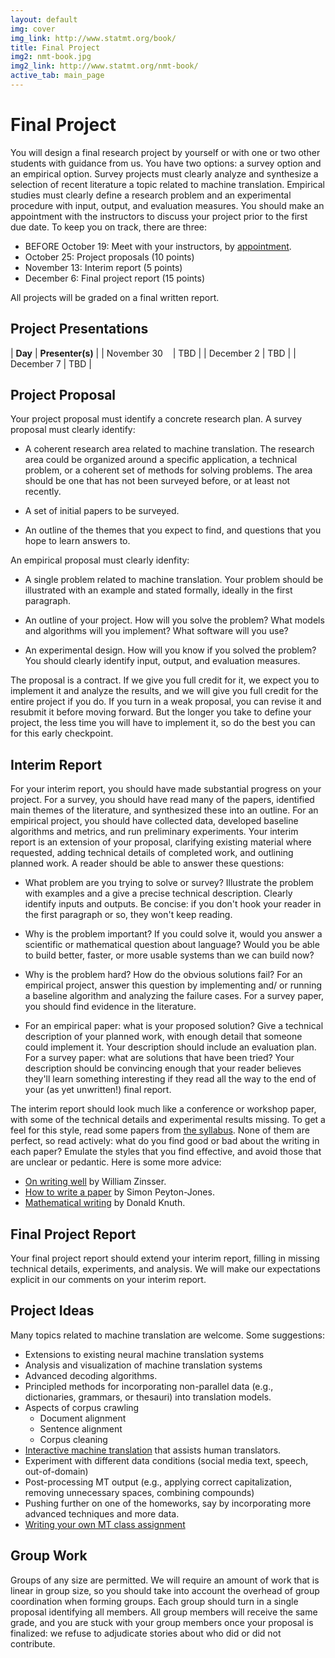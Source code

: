 ```yaml
---
layout: default
img: cover
img_link: http://www.statmt.org/book/
title: Final Project
img2: nmt-book.jpg
img2_link: http://www.statmt.org/nmt-book/
active_tab: main_page 
---
```


Final Project
=============

You will design a final research project by yourself or with one or two other
students with guidance from us. You have two options: a survey option and an 
empirical option. Survey projects must clearly analyze and synthesize a selection
of recent literature a topic related to machine translation. Empirical studies 
must clearly define a research problem and an experimental procedure with 
input, output, and evaluation measures. You should make an appointment with
the instructors to discuss your project prior to the first due date. To
keep you on track, there are three:

* BEFORE October 19: Meet with your instructors, by [appointment](https://docs.google.com/document/d/1YuO0i3M1xT1Qj0Usdw6SHvf27OBoOrD3XM5vdv3ixCQ/edit?usp=sharing).
* October 25: Project proposals (10 points)
* November 13: Interim report (5 points)
* December 6: Final project report (15 points)

All projects will be graded on a final written report.

Project Presentations
---------------------

| **Day**      | **Presenter(s)** |
| November 30&nbsp;&nbsp;&nbsp; | TBD | 
| December 2 | TBD |
| December 7 | TBD |

Project Proposal
----------------
Your project proposal must identify a concrete research plan. A survey
proposal must clearly identify:

* A coherent research area related to machine translation. The research
area could be organized around a specific application, a technical 
problem, or a coherent set of methods for solving problems. The area
should be one that has not been surveyed before, or at least not 
recently.

* A set of initial papers to be surveyed.

* An outline of the themes that you expect to find, and questions that
you hope to learn answers to.

An empirical proposal must clearly idenfity:

* A single problem related to machine translation. Your problem should
be illustrated with an example and stated formally, ideally in the first
paragraph.

* An outline of your project. How will you solve the problem? What models 
and algorithms will you implement? What software will you use? 

* An experimental design. How will you know if you solved the problem?
You should clearly identify input, output, and evaluation measures.

The proposal is a contract. If we give you full credit for it, we expect
you to implement it and analyze the results, and we will give you full 
credit for the entire project if you do. If you turn in a weak proposal, 
you can revise it and resubmit it before moving forward. But the longer you 
take to define your project, the less time you will have to implement it, so
do the best you can for this early checkpoint.

Interim Report
--------------

For your interim report, you should have made substantial progress
on your project. For a survey, you should have read many of the papers,
identified main themes of the literature, and synthesized these into an 
outline. For an empirical project, you should have collected data, developed
baseline algorithms and metrics, and run preliminary experiments. Your 
interim report is an extension of your proposal, clarifying existing
material where requested, adding technical details of completed work, and 
outlining planned work. A reader should be able to answer these questions:

* What problem are you trying to solve or survey? Illustrate the problem with
examples and a give a precise technical description. Clearly identify inputs
and outputs. Be concise: if you don't hook your reader in the first paragraph
or so, they won't keep reading.

* Why is the problem important? If you could solve it, would you answer 
a scientific or mathematical question about language? Would you be able to 
build better, faster, or more usable systems than we can build now?

* Why is the problem hard? How do the obvious solutions fail? For an 
empirical project, answer this question by implementing and/ or running a 
baseline algorithm and analyzing the failure cases. For a survey paper, you
should find evidence in the literature.

* For an empirical paper: what is your proposed solution? Give a technical
description of your planned work, with enough detail that someone could
implement it. Your description should include an evaluation plan. For a 
survey paper: what are solutions that have been tried? Your description
should be convincing enough that your reader believes they'll learn
something interesting if they read all the way to the end of your 
(as yet unwritten!) final report.

The interim report should look much like a conference or workshop paper, with
some of the technical details and experimental results missing. To get a feel
for this style, read some papers from [the syllabus](syllabus.html). None of
them are perfect, so read actively: what do you find good or bad
about the writing in each paper? Emulate the styles that you find effective, 
and avoid those that are unclear or pedantic. Here is some more advice:

* [On writing well](http://www.amazon.com/Writing-Well-30th-Anniversary-Edition/dp/0060891548) by William Zinsser.
* [How to write a paper](http://research.microsoft.com/en-us/um/people/simonpj/papers/giving-a-talk/writing-a-paper-slides.pdf) by Simon Peyton-Jones.
* [Mathematical writing](http://jmlr.org/reviewing-papers/knuth_mathematical_writing.pdf) by Donald Knuth.

Final Project Report
--------------------------------------------

Your final project report should extend your interim report, filling in 
missing technical details, experiments, and analysis. We will make our
expectations explicit in our comments on your interim report.

Project Ideas
-------------

Many topics related to machine translation are welcome. Some suggestions:

* Extensions to existing neural machine translation systems
* Analysis and visualization of machine translation systems
* Advanced decoding algorithms.
* Principled methods for incorporating non-parallel data 
  (e.g., dictionaries, grammars, or thesauri) into translation models.
* Aspects of corpus crawling
  * Document alignment
  * Sentence alignment
  * Corpus cleaning
* [Interactive machine translation](http://www.casmacat.eu/) that assists human translators.
* Experiment with different data conditions (social media text, speech, out-of-domain)
* Post-processing MT output (e.g., applying correct capitalization, removing unnecessary spaces,
  combining compounds)
* Pushing further on one of the homeworks, say by incorporating more advanced techniques and more
  data.
* [Writing your own MT class assignment](http://mt-class.org/penn/project.html)

Group Work
----------
Groups of any size are permitted. We will require an amount of work 
that is linear in group size, so you should take into account the overhead 
of group coordination when forming groups. Each group should turn in a single 
proposal identifying all members. All group members will receive the same grade, 
and you are stuck with your group members once your proposal is finalized: we 
refuse to adjudicate stories about who did or did not contribute. 


